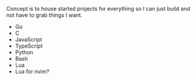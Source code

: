 Concept is to house started projects for everything so I can just build and not
have to grab things I want.

- Go
- C
- JavaScript
- TypeScript
- Python
- Bash
- Lua
- Lua for nvim?

